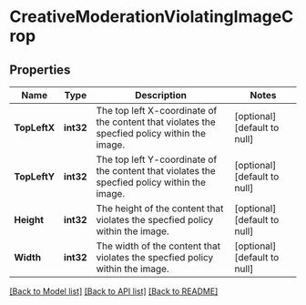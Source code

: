 # CreativeModerationViolatingImageCrop

## Properties
Name | Type | Description | Notes
------------ | ------------- | ------------- | -------------
**TopLeftX** | **int32** | The top left X-coordinate of the content that violates the specfied policy within the image. | [optional] [default to null]
**TopLeftY** | **int32** | The top left Y-coordinate of the content that violates the specfied policy within the image. | [optional] [default to null]
**Height** | **int32** | The height of the content that violates the specfied policy within the image. | [optional] [default to null]
**Width** | **int32** | The width of the content that violates the specfied policy within the image. | [optional] [default to null]

[[Back to Model list]](../README.md#documentation-for-models) [[Back to API list]](../README.md#documentation-for-api-endpoints) [[Back to README]](../README.md)


